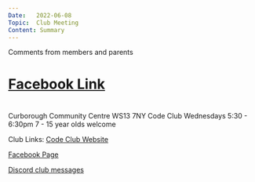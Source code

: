 ```yaml
---
Date:   2022-06-08
Topic:  Club Meeting
Content: Summary
---
```

Comments from members and parents

# [Facebook Link](https://www.facebook.com/1481985248595237/posts/4923066967820364/)

#
Curborough Community Centre
WS13 7NY
Code Club
Wednesdays 5:30 - 6:30pm
7 - 15 year olds welcome

Club Links:
[Code Club Website](https://lichfield-code-club.github.io/)

[Facebook Page](https://www.facebook.com/LichfieldCoders)

[Discord club messages](https://discord.gg/szz6xGK)
